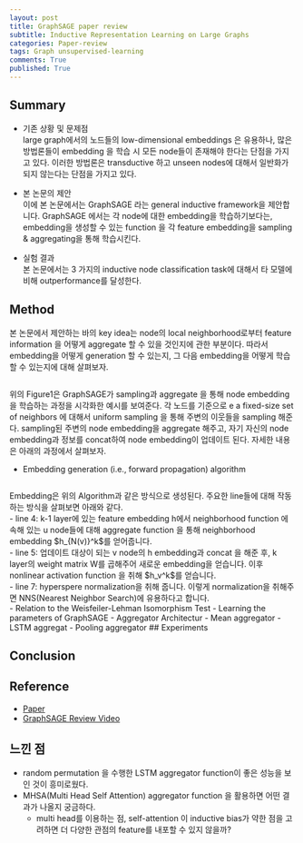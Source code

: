 ```yaml
---
layout: post
title: GraphSAGE paper review
subtitle: Inductive Representation Learning on Large Graphs 
categories: Paper-review
tags: Graph unsupervised-learning
comments: True
published: True
---
```


## Summary 
<!-- - Problem Situation
- Poposed Work 
- Results -->
- 기존 상황 및 문제점 <br>
    large graph에서의 노드들의 low-dimensional embeddings 은 유용하나, 많은 방법론들이 embedding 을 학습 시 모든 node들이 존재해야 한다는 단점을 가지고 있다. 이러한 방법론은 transductive 하고 unseen nodes에 대해서 일반화가 되지 않는다는 단점을 가지고 있다. 

- 본 논문의 제안 <br>
    이에 본 논문에서는 GraphSAGE 라는 general inductive framework을 제안합니다. GraphSAGE 에서는 각 node에 대한 embedding을 학습하기보다는, embedding을 생성할 수 있는 function 을 각 feature embedding을 sampling & aggregating을 통해 학습시킨다. 

- 실험 결과 <br>
    본 논문에서는 3 가지의 inductive node classification task에 대해서 타 모델에 비해 outperformance를 달성한다. 

<!-- ## Main Contribution -->
<!-- - propose a general framework, called GraphSAGE (SAmple and aggreGatE)
    - leverage node features (e.g., text attributes, node profile information, node degrees) in order to learn an embedding function that generalizes to unseen nodes.
    -  learn the topological structure of each node’s neighborhood as well as the distribution of node features in the neighborhood.
    -  train a set of aggregator functions that learn to aggregate feature information from a node’s local neighborhood (Figure 1). -->

<!-- ## Introduction -->

## Method
본 논문에서 제안하는 바의 key idea는 node의 local neighborhood로부터 feature information 을 어떻게 aggregate 할 수 있을 것인지에 관한 부분이다. 
따라서 embedding을 어떻게 generation 할 수 있는지, 그 다음 embedding을 어떻게 학습할 수 있는지에 대해 살펴보자.
<figure>
	<img src="{{ '/assets/images/graphsage/Fig1.jpg' | prepend: site.baseurl }}" alt=""> 
</figure>
위의 Figure1은 GraphSAGE가 sampling과 aggregate 을 통해 node embedding을 학습하는 과정을 시각화한 예시를 보여준다. 각 노드를 기준으로 e a fixed-size set of neighbors 에 대해서 uniform sampling 을 통해 주변의 이웃들을 sampling 해준다. sampling된 주변의 node embedding을 aggregate 해주고, 자기 자신의 node embedding과 정보를 concat하여 node embedding이 업데이트 된다. 자세한 내용은 아래의 과정에서 살펴보자.  

- Embedding generation (i.e., forward propagation) algorithm
<figure>
    <img src="{{ '/assets/images/graphsage/Fig2.jpg' | prepend: site.baseurl }}" alt=""> 
</figure>
Embedding은 위의 Algorithm과 같은 방식으로 생성된다. 주요한 line들에 대해 작동하는 방식을 살펴보면 아래와 같다. <br>
    - line 4: k-1 layer에 있는 feature embedding h에서 neighborhood function 에 속해 있는 u node들에 대해 aggregate function 을 통해 neighborhood embedding $h_{N(v)}^k$를 얻어줍니다. <br>
    - line 5: 업데이트 대상이 되는 v node의 h embedding과 concat 을 해준 후, k layer의 weight matrix W를 곱해주어 새로운 embedding을 얻습니다. 이후 nonlinear activation function 을 취해 $h_v^k$를 얻습니다.<br>
    - line 7: hyperspere normalization을 취해 줍니다. 이렇게 normalization을 취해주면 NNS(Nearest Neighbor Search)에 유용하다고 합니다.<br>
    - Relation to the Weisfeiler-Lehman Isomorphism Test
- Learning the parameters of GraphSAGE
- Aggregator Architectur
    - Mean aggregator 
    - LSTM aggregat
    - Pooling aggregator
## Experiments

## Conclusion 

## Reference
- <a href="https://arxiv.org/abs/1706.02216"> Paper </a><br>
- <a href="https://www.youtube.com/watch?v=vinQCnizqDA&t=2s"> GraphSAGE Review Video </a><br>
## 느낀 점
- random permutation 을 수행한 LSTM aggregator function이 좋은 성능을 보인 것이 흥미로웠다. 
- MHSA(Multi Head Self Attention) aggregator function 을 활용하면 어떤 결과가 나올지 궁금하다. 
    - multi head를 이용하는 점, self-attention 이 inductive bias가 약한 점을 고려하면 더 다양한 관점의 feature를 내포할 수 있지 않을까? 
<!-- - 번외로, Trm과 GCN의 업데이트 방식이 유사하게 보이면서 차이점이 드러나는 게 흥미롭다. 
    - Trm; MLP(MHSA(token embedding))
    - GCN; MLP(A) -->
